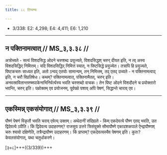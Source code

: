 ```yaml
---
title: ८८ टिप्पण्यः

---
```

- 3/338: E2: 4,298; E4: 4,411; E6: 1,210

____________________________________________


## न पक्तिनामत्वात् // MS_३,३.३८ //

अत्रोच्यते - सत्यं विशदसिद्ध ओदने चरुशब्दः प्रयुज्यते, विशदसिद्धश् चरुर् दीयत इति, न त्व् अस्य विशदसिद्धिर् निमित्तम्। यदि विशदसिद्धिर् निमित्तं स्यात्, न पिष्टसिद्धे प्रयुज्येत। तत्रापि हि प्रयुज्यते, पिष्टकचरुः साध्यत इति, अतो ऽन्यद् एतयोः सामान्यम्, तन् निमित्तम्, तद् एतद् उच्यते - न पक्तिनामत्वाद् इति, न चरौ विप्रतिषेधः। कथम्? पक्तिनामत्वात्, पक्तिनामैतत्, चरुर् इति। अनवस्रावितान्तरुष्मपाकेनाभिनिर्वर्त्यस्य भवति चरुशब्दो वाचकः। तेन पिष्ट ओदने विशदौदने च प्रयोक्तारो भवन्ति, चरुर् इति। पक्षोक्तम् एव प्रयोजनम्, पूर्वपक्षे पशाव् अपि पेषणं, सिद्धान्ते चाराव् एव।


____________________________________________


## एकस्मिन्न् एकसंयोगात् // MS_३,३.३९ //

पौष्णं पेषणं विकृतौ भवति चराव् एवेत्य् उक्तम्। अथेदानीं संदिह्यते - किम् एकदेवत्ये पौष्ण एतद् भवति, उत द्विदेवत्ये ऽपीति। किं द्विदेवत्य उदाहरणम्? राजसूय उत्तरे त्रिसंयुक्ते सौमापौष्णे एकादशकपाले ऐन्द्रापौष्णश् चरुः श्यावो दक्षिणेति, तत्रैन्द्रापौष्ण उदाहरणम्। किं प्राप्तम्? एकदेवत्यस्यैव पेषणम् इति। कुतः? केवलसंयोगात्, यथा चतुर्धाकरणे।

[३०८]+++({3/339})+++

